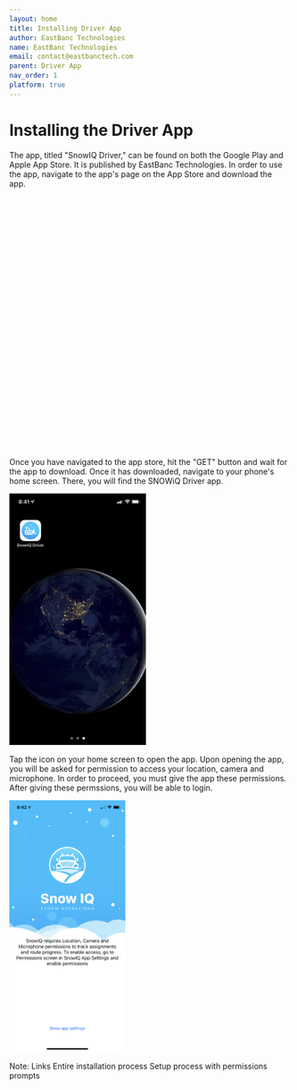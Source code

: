 ```yaml
---
layout: home
title: Installing Driver App
author: EastBanc Technologies
name: EastBanc Technologies
email: contact@eastbanctech.com
parent: Driver App
nav_order: 1
platform: true
---
```


# Installing the Driver App

The app, titled "SnowIQ Driver," can be found on both the Google Play and Apple App Store. It is published by EastBanc Technologies. In order to use the app, navigate to the app's page on the App Store and download the app.

<img src1="/image/driver/app-store.png" src2="/ebtsnowiq/image/driver/app-store.png" height="450"/>

Once you have navigated to the app store, hit the "GET" button and wait for the app to download. Once it has downloaded, navigate to your phone's home screen. There, you will find the SNOWiQ Driver app. 

<img src="/image/driver/app-home-screen.png" height="450"/>

Tap the icon on your home screen to open the app. Upon opening the app, you will be asked for permission to access your location, camera and microphone. In order to proceed, you must give the app these permissions. After giving these permssions, you will be able to login.

<img src="/image/driver/app-permissions.png" height="450"/>

Note:
Links
Entire installation process
Setup process with permissions prompts
